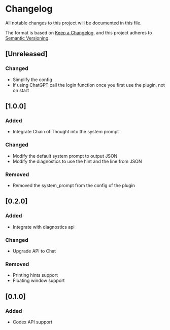 # Changelog

All notable changes to this project will be documented in this file.

The format is based on [Keep a Changelog](https://keepachangelog.com/en/1.0.0/),
and this project adheres to [Semantic Versioning](https://semver.org/spec/v2.0.0.html).

## [Unreleased]

### Changed

- Simplify the config
- If using ChatGPT call the login function once you first use the plugin, not on start

## [1.0.0]

### Added

- Integrate Chain of Thought into the system prompt

### Changed

- Modify the default system prompt to output JSON
- Modify the diagnostics to use the hint and the line from JSON

### Removed

- Removed the system_prompt from the config of the plugin

## [0.2.0]

### Added

- Integrate with diagnostics api

### Changed

- Upgrade API to Chat

### Removed

- Printing hints support
- Floating window support

## [0.1.0]

### Added

- Codex API support

